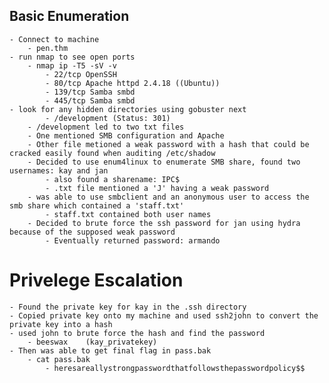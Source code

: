 ## Basic Enumeration
    - Connect to machine 
        - pen.thm
    - run nmap to see open ports
        - nmap ip -T5 -sV -v
            - 22/tcp OpenSSH 
            - 80/tcp Apache httpd 2.4.18 ((Ubuntu))
            - 139/tcp Samba smbd
            - 445/tcp Samba smbd
    - look for any hidden directories using gobuster next
            - /development (Status: 301)
        - /development led to two txt files
        - One mentioned SMB configuration and Apache
        - Other file metioned a weak password with a hash that could be cracked easily found when auditing /etc/shadow
        - Decided to use enum4linux to enumerate SMB share, found two usernames: kay and jan 
            - also found a sharename: IPC$
            - .txt file mentioned a 'J' having a weak password
        - was able to use smbclient and an anonymous user to access the smb share which contained a 'staff.txt'
            - staff.txt contained both user names
        - Decided to brute force the ssh password for jan using hydra because of the supposed weak password
            - Eventually returned password: armando
# Privelege Escalation
    - Found the private key for kay in the .ssh directory
    - Copied private key onto my machine and used ssh2john to convert the private key into a hash
    - used john to brute force the hash and find the password
        - beeswax    (kay_privatekey)
    - Then was able to get final flag in pass.bak 
        - cat pass.bak
            - heresareallystrongpasswordthatfollowsthepasswordpolicy$$
